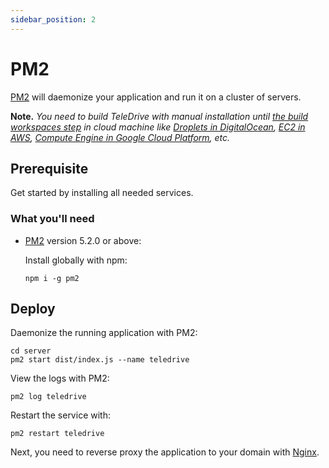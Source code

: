 ```yaml
---
sidebar_position: 2
---
```


# PM2

[PM2](https://pm2.keymetrics.io/) will daemonize your application and run it on a cluster of servers.

**Note.** *You need to build TeleDrive with manual installation until [the build workspaces step](/docs/Installation/manual#build) in cloud machine like [Droplets in DigitalOcean](https://www.digitalocean.com/products/droplets), [EC2 in AWS](https://aws.amazon.com/ec2/), [Compute Engine in Google Cloud Platform](https://cloud.google.com/compute), etc.*

## Prerequisite

Get started by installing all needed services.

### What you'll need

- [PM2](https://www.npmjs.com/package/pm2) version 5.2.0 or above:

  Install globally with npm:

  ```shell
  npm i -g pm2
  ```

## Deploy

Daemonize the running application with PM2:

```shell
cd server
pm2 start dist/index.js --name teledrive
```

View the logs with PM2:

```shell
pm2 log teledrive
```

Restart the service with:

```shell
pm2 restart teledrive
```

Next, you need to reverse proxy the application to your domain with [Nginx](/docs/deployment/nginx).